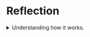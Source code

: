 #  Reflection

<details>
<summary>Understanding how it works.</summary>
  
  ![image](https://github.com/bangjai123/Advprog10-Timer/assets/120235144/01022b56-9dfe-4717-9caa-740817b7cf85)

  Pada gambar di atas terlihat bahwa perintah `println!("Zaidan's komputer: hey hey");` dieksekusi terlebih dahulu. Kita dapat melihat bahwa program ini bekerja dengan dimulai saat pemanggila fungsi main(). Dipanggilnya fungsi tersebut membuat spawner dipanggil dan meletakkan block asinkronus berisi perintah `println!("Zaidan's Komputer: howdy!");` dan menunggu selama dua detik dengan menggunakan `TimerFuture`. Setelah meletakkan block tersebut ke dalam executor, program tetap berjalan hingga bertemu perintah `println!("Zaidan's komputer: hey hey");` dan mencetak "Zaidan's komputer: hey hey". Setelah itu, spawner didrop yang berarti executor tidak akan menerima task baru. Lalu, Executor mengambil task dari `ready_queue` nya dan mencetaknya secara berurutan. Dengan demikian, tercetaklah `"Zaidan's Komputer: howdy!"` dan `"Zaidan's Komputer: done"`. Setelah itu, karena tidak ada task lagi, maka eksekusi program selesai.
</details>
